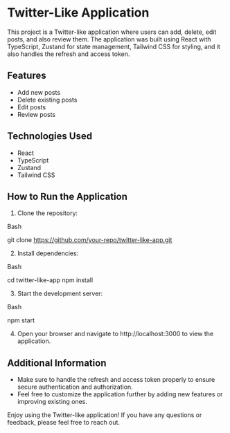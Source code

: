 # Twitter-Like Application

This project is a Twitter-like application where users can add, delete, edit posts, and also review them. The application was built using React with TypeScript, Zustand for state management, Tailwind CSS for styling, and it also handles the refresh and access token.

## Features

- Add new posts
- Delete existing posts
- Edit posts
- Review posts

## Technologies Used

- React
- TypeScript
- Zustand
- Tailwind CSS

## How to Run the Application

1. Clone the repository:

Bash

git clone https://github.com/your-repo/twitter-like-app.git

2. Install dependencies:

Bash

cd twitter-like-app
npm install

3. Start the development server:

Bash

npm start

4. Open your browser and navigate to http://localhost:3000 to view the application.

## Additional Information

- Make sure to handle the refresh and access token properly to ensure secure authentication and authorization.
- Feel free to customize the application further by adding new features or improving existing ones.

Enjoy using the Twitter-like application! If you have any questions or feedback, please feel free to reach out.

